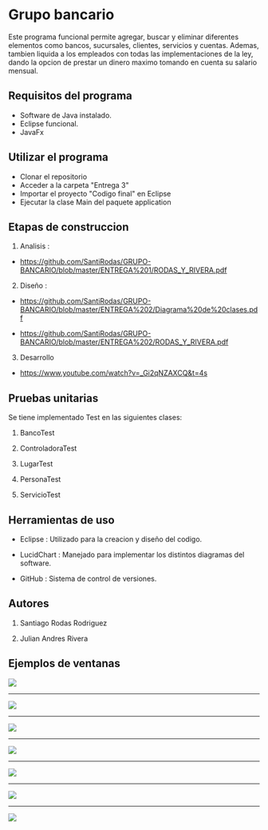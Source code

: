 # Grupo bancario

Este programa funcional permite agregar, buscar y eliminar diferentes elementos como bancos, sucursales, clientes, servicios y cuentas. Ademas, tambien liquida a los empleados con todas las implementaciones de la ley, dando la opcion de prestar un dinero maximo tomando en cuenta su salario mensual. 

## Requisitos del programa

- Software de Java instalado.
- Eclipse funcional.
- JavaFx

## Utilizar el programa

- Clonar el repositorio
- Acceder a la carpeta "Entrega 3"
- Importar el proyecto "Codigo final" en Eclipse
- Ejecutar la clase Main del paquete application

## Etapas de construccion

1. Analisis :

* https://github.com/SantiRodas/GRUPO-BANCARIO/blob/master/ENTREGA%201/RODAS_Y_RIVERA.pdf

2. Diseño :

* https://github.com/SantiRodas/GRUPO-BANCARIO/blob/master/ENTREGA%202/Diagrama%20de%20clases.pdf

* https://github.com/SantiRodas/GRUPO-BANCARIO/blob/master/ENTREGA%202/RODAS_Y_RIVERA.pdf

3. Desarrollo

* https://www.youtube.com/watch?v=_Gi2qNZAXCQ&t=4s

## Pruebas unitarias

Se tiene implementado Test en las siguientes clases:

1. BancoTest

2. ControladoraTest

3. LugarTest

4. PersonaTest

5. ServicioTest

## Herramientas de uso

* Eclipse : Utilizado para la creacion y diseño del codigo.

* LucidChart : Manejado para implementar los distintos diagramas del software.

* GitHub : Sistema de control de versiones.

## Autores

1. Santiago Rodas Rodriguez

2. Julian Andres Rivera

## Ejemplos de ventanas

![](https://github.com/SantiRodas/GRUPO-BANCARIO/blob/master/ENTREGA%203/IMAGENES/Final%20-%201.JPG)

--------------------------------------------------------------------------------------------------------

![](https://github.com/SantiRodas/GRUPO-BANCARIO/blob/master/ENTREGA%203/IMAGENES/Final%20-%202.JPG)

--------------------------------------------------------------------------------------------------------

![](https://github.com/SantiRodas/GRUPO-BANCARIO/blob/master/ENTREGA%203/IMAGENES/Final%20-%203.JPG)

--------------------------------------------------------------------------------------------------------

![](https://github.com/SantiRodas/GRUPO-BANCARIO/blob/master/ENTREGA%203/IMAGENES/Final%20-%204.JPG)

--------------------------------------------------------------------------------------------------------

![](https://github.com/SantiRodas/GRUPO-BANCARIO/blob/master/ENTREGA%203/IMAGENES/Final%20-%205.JPG)

--------------------------------------------------------------------------------------------------------

![](https://github.com/SantiRodas/GRUPO-BANCARIO/blob/master/ENTREGA%203/IMAGENES/Final%20-%206.JPG)

--------------------------------------------------------------------------------------------------------

![](https://github.com/SantiRodas/GRUPO-BANCARIO/blob/master/ENTREGA%203/IMAGENES/Final%20-%207.JPG)
